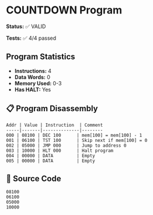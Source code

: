 # COUNTDOWN Program

**Status:** ✅ VALID

**Tests:** ✅ 4/4 passed

## Program Statistics

- **Instructions:** 4
- **Data Words:** 0
- **Memory Used:** 0-3
- **Has HALT:** Yes

## 📋 Program Disassembly

```
Addr | Value | Instruction  | Comment
-----|-------|--------------|--------
000 | 08100 | DEC 100      | mem[100] = mem[100] - 1
001 | 06100 | TST 100      | Skip next if mem[100] = 0
002 | 05000 | JMP 000      | Jump to address 0
003 | 10000 | HLT 000      | Halt program
004 | 00000 | DATA         | Empty
005 | 00000 | DATA         | Empty
```

## 💾 Source Code

```
08100
06100
05000
10000
```
